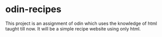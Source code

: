 # odin-recipes
This project is an assignment of odin which uses the knowledge of
html taught till now. It will be a simple recipe website using only html.